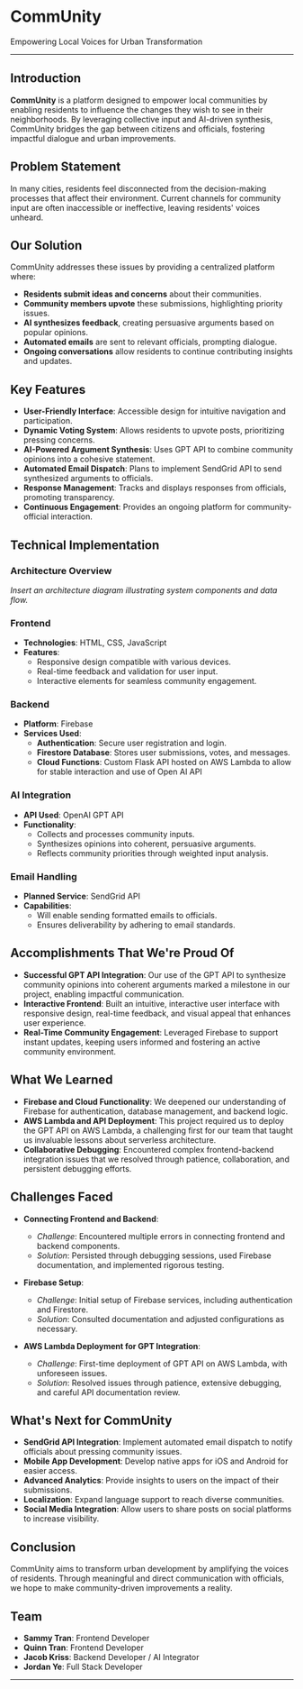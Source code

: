 # CommUnity

Empowering Local Voices for Urban Transformation

---

## Introduction

**CommUnity** is a platform designed to empower local communities by enabling residents to influence the changes they wish to see in their neighborhoods. By leveraging collective input and AI-driven synthesis, CommUnity bridges the gap between citizens and officials, fostering impactful dialogue and urban improvements.

## Problem Statement

In many cities, residents feel disconnected from the decision-making processes that affect their environment. Current channels for community input are often inaccessible or ineffective, leaving residents' voices unheard.

## Our Solution

CommUnity addresses these issues by providing a centralized platform where:

- **Residents submit ideas and concerns** about their communities.
- **Community members upvote** these submissions, highlighting priority issues.
- **AI synthesizes feedback**, creating persuasive arguments based on popular opinions.
- **Automated emails** are sent to relevant officials, prompting dialogue.
- **Ongoing conversations** allow residents to continue contributing insights and updates.

## Key Features

- **User-Friendly Interface**: Accessible design for intuitive navigation and participation.
- **Dynamic Voting System**: Allows residents to upvote posts, prioritizing pressing concerns.
- **AI-Powered Argument Synthesis**: Uses GPT API to combine community opinions into a cohesive statement.
- **Automated Email Dispatch**: Plans to implement SendGrid API to send synthesized arguments to officials.
- **Response Management**: Tracks and displays responses from officials, promoting transparency.
- **Continuous Engagement**: Provides an ongoing platform for community-official interaction.

## Technical Implementation

### Architecture Overview

*Insert an architecture diagram illustrating system components and data flow.*

### Frontend

- **Technologies**: HTML, CSS, JavaScript
- **Features**:
  - Responsive design compatible with various devices.
  - Real-time feedback and validation for user input.
  - Interactive elements for seamless community engagement.

### Backend

- **Platform**: Firebase
- **Services Used**:
  - **Authentication**: Secure user registration and login.
  - **Firestore Database**: Stores user submissions, votes, and messages.
  - **Cloud Functions**: Custom Flask API hosted on AWS Lambda to allow for stable interaction and use of Open AI API

### AI Integration

- **API Used**: OpenAI GPT API
- **Functionality**:
  - Collects and processes community inputs.
  - Synthesizes opinions into coherent, persuasive arguments.
  - Reflects community priorities through weighted input analysis.

### Email Handling

- **Planned Service**: SendGrid API
- **Capabilities**:
  - Will enable sending formatted emails to officials.
  - Ensures deliverability by adhering to email standards.

## Accomplishments That We're Proud Of

- **Successful GPT API Integration**: Our use of the GPT API to synthesize community opinions into coherent arguments marked a milestone in our project, enabling impactful communication.
- **Interactive Frontend**: Built an intuitive, interactive user interface with responsive design, real-time feedback, and visual appeal that enhances user experience.
- **Real-Time Community Engagement**: Leveraged Firebase to support instant updates, keeping users informed and fostering an active community environment.

## What We Learned

- **Firebase and Cloud Functionality**: We deepened our understanding of Firebase for authentication, database management, and backend logic.
- **AWS Lambda and API Deployment**: This project required us to deploy the GPT API on AWS Lambda, a challenging first for our team that taught us invaluable lessons about serverless architecture.
- **Collaborative Debugging**: Encountered complex frontend-backend integration issues that we resolved through patience, collaboration, and persistent debugging efforts.

## Challenges Faced

- **Connecting Frontend and Backend**:
  - *Challenge*: Encountered multiple errors in connecting frontend and backend components.
  - *Solution*: Persisted through debugging sessions, used Firebase documentation, and implemented rigorous testing.

- **Firebase Setup**:
  - *Challenge*: Initial setup of Firebase services, including authentication and Firestore.
  - *Solution*: Consulted documentation and adjusted configurations as necessary.

- **AWS Lambda Deployment for GPT Integration**:
  - *Challenge*: First-time deployment of GPT API on AWS Lambda, with unforeseen issues.
  - *Solution*: Resolved issues through patience, extensive debugging, and careful API documentation review.

## What's Next for CommUnity

- **SendGrid API Integration**: Implement automated email dispatch to notify officials about pressing community issues.
- **Mobile App Development**: Develop native apps for iOS and Android for easier access.
- **Advanced Analytics**: Provide insights to users on the impact of their submissions.
- **Localization**: Expand language support to reach diverse communities.
- **Social Media Integration**: Allow users to share posts on social platforms to increase visibility.

## Conclusion

CommUnity aims to transform urban development by amplifying the voices of residents. Through meaningful and direct communication with officials, we hope to make community-driven improvements a reality.

## Team

- **Sammy Tran**: Frontend Developer
- **Quinn Tran**: Frontend Developer
- **Jacob Kriss**: Backend Developer / AI Integrator
- **Jordan Ye**: Full Stack Developer
---

